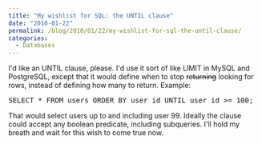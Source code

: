 ```yaml
---
title: "My wishlist for SQL: the UNTIL clause"
date: "2010-01-22"
permalink: /blog/2010/01/22/my-wishlist-for-sql-the-until-clause/
categories:
  - Databases
---
```

I'd like an UNTIL clause, please. I'd use it sort of like LIMIT in MySQL and PostgreSQL, except that it would define when to stop <del datetime="2010-01-23T16:18:53+00:00">returning</del> looking for rows, instead of defining how many to return. Example:

<pre>SELECT * FROM users ORDER BY user_id UNTIL user_id >= 100;</pre>

That would select users up to and including user 99. Ideally the clause could accept any boolean predicate, including subqueries. I'll hold my breath and wait for this wish to come true now.
